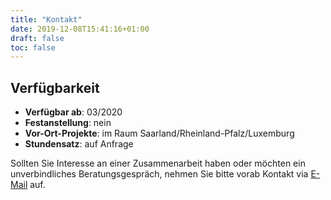 ```yaml
---
title: "Kontakt"
date: 2019-12-08T15:41:16+01:00
draft: false
toc: false
---
```


## Verfügbarkeit
* **Verfügbar ab**: 03/2020
* **Festanstellung**: nein
* **Vor-Ort-Projekte**: im Raum Saarland/Rheinland-Pfalz/Luxemburg
* **Stundensatz**: auf Anfrage

Sollten Sie Interesse an einer Zusammenarbeit haben oder möchten ein unverbindliches Beratungsgespräch, nehmen Sie bitte vorab Kontakt via [E-Mail](mailto:info@peter.saarland) auf.